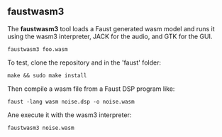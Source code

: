 
## faustwasm3

The **faustwasm3** tool loads a Faust generated wasm model and runs it using the wasm3 interpreter, JACK for the audio, and GTK for the GUI.

`faustwasm3 foo.wasm`

To test, clone the repository and in the 'faust' folder:

`make && sudo make install `

Then compile a wasm file from a Faust DSP program like:

`faust -lang wasm noise.dsp -o noise.wasm`

Ane execute it with the wasm3 interpreter:

`faustwasm3 noise.wasm`
